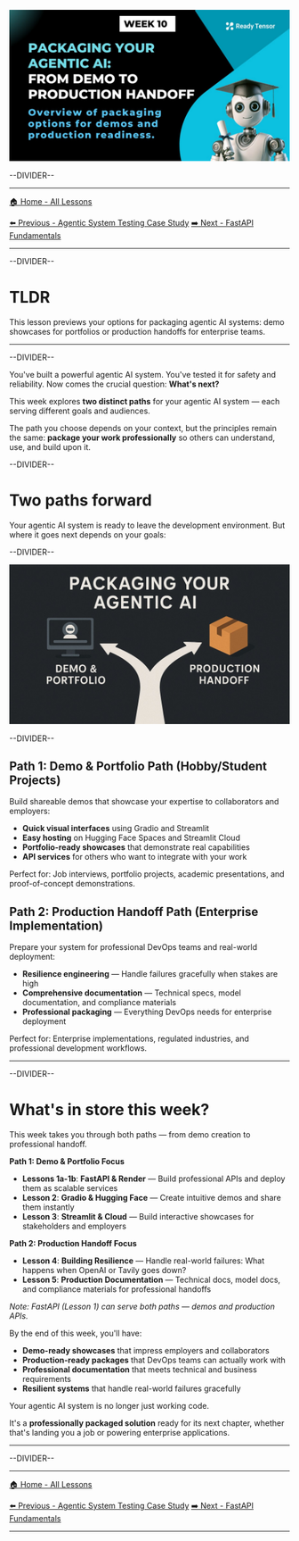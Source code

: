 ![AAIDC-wk10-l1-wk10-preview-v2.jpeg](AAIDC-wk10-l1-wk10-preview-v2.jpeg)

--DIVIDER--

---

[🏠 Home - All Lessons](https://app.readytensor.ai/hubs/ready_tensor_certifications)

[⬅️ Previous - Agentic System Testing Case Study](https://app.readytensor.ai/publications/uDLdzgPAQ5BZ)
[➡️ Next - FastAPI Fundamentals](https://app.readytensor.ai/publications/3FLDYUhZnlTu)

---

--DIVIDER--

# TLDR

This lesson previews your options for packaging agentic AI systems: demo showcases for portfolios or production handoffs for enterprise teams.

---

--DIVIDER--

You've built a powerful agentic AI system. You've tested it for safety and reliability. Now comes the crucial question: **What's next?**

This week explores **two distinct paths** for your agentic AI system — each serving different goals and audiences.

The path you choose depends on your context, but the principles remain the same: **package your work professionally** so others can understand, use, and build upon it.

--DIVIDER--

# Two paths forward

Your agentic AI system is ready to leave the development environment. But where it goes next depends on your goals:

--DIVIDER--

![demo-vs-production-handoff.jpeg](demo-vs-production-handoff.jpeg)

--DIVIDER--

## Path 1: Demo & Portfolio Path (Hobby/Student Projects)

Build shareable demos that showcase your expertise to collaborators and employers:

- **Quick visual interfaces** using Gradio and Streamlit
- **Easy hosting** on Hugging Face Spaces and Streamlit Cloud
- **Portfolio-ready showcases** that demonstrate real capabilities
- **API services** for others who want to integrate with your work

Perfect for: Job interviews, portfolio projects, academic presentations, and proof-of-concept demonstrations.

## Path 2: Production Handoff Path (Enterprise Implementation)

Prepare your system for professional DevOps teams and real-world deployment:

- **Resilience engineering** — Handle failures gracefully when stakes are high
- **Comprehensive documentation** — Technical specs, model documentation, and compliance materials
- **Professional packaging** — Everything DevOps needs for enterprise deployment

Perfect for: Enterprise implementations, regulated industries, and professional development workflows.

---

--DIVIDER--

# What's in store this week?

This week takes you through both paths — from demo creation to professional handoff.

**Path 1: Demo & Portfolio Focus**

- **Lessons 1a-1b**: **FastAPI & Render** — Build professional APIs and deploy them as scalable services
- **Lesson 2**: **Gradio & Hugging Face** — Create intuitive demos and share them instantly
- **Lesson 3**: **Streamlit & Cloud** — Build interactive showcases for stakeholders and employers

**Path 2: Production Handoff Focus**

- **Lesson 4**: **Building Resilience** — Handle real-world failures: What happens when OpenAI or Tavily goes down?
- **Lesson 5**: **Production Documentation** — Technical docs, model docs, and compliance materials for professional handoffs

_Note: FastAPI (Lesson 1) can serve both paths — demos and production APIs._

By the end of this week, you'll have:

- **Demo-ready showcases** that impress employers and collaborators
- **Production-ready packages** that DevOps teams can actually work with
- **Professional documentation** that meets technical and business requirements
- **Resilient systems** that handle real-world failures gracefully

Your agentic AI system is no longer just working code.

It's a **professionally packaged solution** ready for its next chapter, whether that's landing you a job or powering enterprise applications.

---

--DIVIDER--

---

[🏠 Home - All Lessons](https://app.readytensor.ai/hubs/ready_tensor_certifications)

[⬅️ Previous - Agentic System Testing Case Study](https://app.readytensor.ai/publications/uDLdzgPAQ5BZ)
[➡️ Next - FastAPI Fundamentals](https://app.readytensor.ai/publications/3FLDYUhZnlTu)

---
